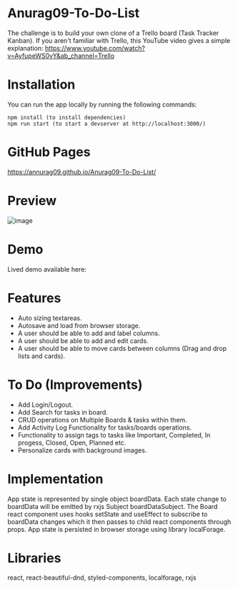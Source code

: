 # Anurag09-To-Do-List
The challenge is to build your own clone of a Trello board (Task Tracker Kanban). If you aren't familiar with Trello, this YouTube video gives a simple explanation:
https://www.youtube.com/watch?v=AyfupeWS0yY&ab_channel=Trello

# Installation

You can run the app locally by running the following commands:

    npm install (to install dependencies)
    npm run start (to start a devserver at http://localhost:3000/)

# GitHub Pages
https://annurag09.github.io/Anurag09-To-Do-List/

# Preview
![image](https://user-images.githubusercontent.com/46589691/148697085-bfc98b43-621a-49d1-b0a4-af8260ffa990.png)


# Demo
Lived demo available here: 

# Features
- Auto sizing textareas.
- Autosave and load from browser storage.
- A user should be able to add and label columns.
- A user should be able to add and edit cards.
- A user should be able to move cards between columns (Drag and drop lists and cards).

# To Do (Improvements)
- Add Login/Logout.
- Add Search for tasks in board.
- CRUD operations on Multiple Boards & tasks within them. 
- Add Activity Log Functionality for tasks/boards operations.
- Functionality to assign tags to tasks like Important, Completed, In progess, Closed, Open, Planned etc.
- Personalize cards with background images.

# Implementation

App state is represented by single object boardData. Each state change to boardData will be emitted by rxjs Subject boardDataSubject. The Board react component uses hooks setState and useEffect to subscribe to boardData changes which it then passes to child react components through props. App state is persisted in browser storage using library localForage.

# Libraries
react, react-beautiful-dnd, styled-components, localforage, rxjs
